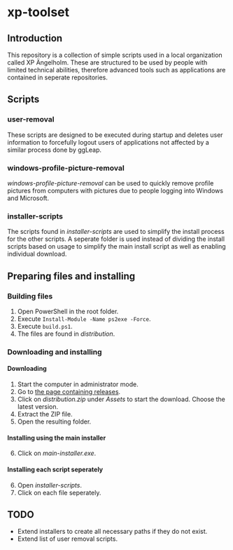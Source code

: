 # xp-toolset

## Introduction

This repository is a collection of simple scripts used in a local organization called XP Ängelholm. These are structured to be used by people with limited technical abilities, therefore advanced tools such as applications are contained in seperate repositories.

## Scripts

### user-removal

These scripts are designed to be executed during startup and deletes user information to forcefully logout users of applications not affected by a similar process done by ggLeap.

### windows-profile-picture-removal

_windows-profile-picture-removal_ can be used to quickly remove profile pictures from computers with pictures due to people logging into Windows and Microsoft.

### installer-scripts

The scripts found in _installer-scripts_ are used to simplify the install process for the other scripts. A seperate folder is used instead of dividing the install scripts based on usage to simplify the main install script as well as enabling individual download.

## Preparing files and installing

### Building files

1. Open PowerShell in the root folder.
2. Execute `Install-Module -Name ps2exe -Force`.
3. Execute `build.ps1`.
4. The files are found in _distribution_.

### Downloading and installing

#### Downloading

1. Start the computer in administrator mode.
2. Go to [the page containing releases](https://github.com/EliasNimlandLind/xp-toolset/releases/).
3. Click on _distribution.zip_ under _Assets_ to start the download. Choose the latest version.
4. Extract the ZIP file.
5. Open the resulting folder.

#### Installing using the main installer

6. Click on _main-installer.exe_.

#### Installing each script seperately

6. Open _installer-scripts_.
7. Click on each file seperately.

## TODO

- Extend installers to create all necessary paths if they do not exist.
- Extend list of user removal scripts.
